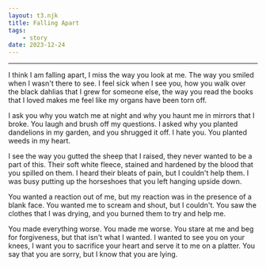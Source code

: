 ```yaml
---
layout: t3.njk
title: Falling Apart
tags:
    - story
date: 2023-12-24
---
```


---

I think I am falling apart, I miss the way you look at me. The way you smiled when I wasn't there to see. I feel sick when I see you, how you walk over the black dahlias that I grew for someone else, the way you read the books that I loved makes me feel like my organs have been torn off.

I ask you why you watch me at night and why you haunt me in mirrors that I broke. You laugh and brush off my questions. I asked why you planted dandelions in my garden, and you shrugged it off. I hate you. You planted weeds in my heart.

I see the way you gutted the sheep that I raised, they never wanted to be a part of this. Their soft white fleece, stained and hardened by the blood that you spilled on them. I heard their bleats of pain, but I couldn't help them. I was busy putting up the horseshoes that you left hanging upside down.

You wanted a reaction out of me, but my reaction was in the presence of a blank face. You wanted me to scream and shout, but I couldn't. You saw the clothes that I was drying, and you burned them to try and help me.


You made everything worse. You made me worse. You stare at me and beg for forgiveness, but that isn't what I wanted. I wanted to see you on your knees, I want you to sacrifice your heart and serve it to me on a platter. You say that you are sorry, but I know that you are lying.